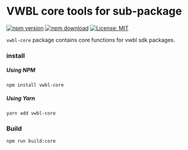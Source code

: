 # VWBL core tools for sub-package

[![npm version](https://badge.fury.io/js/vwbl-core.svg)](https://badge.fury.io/js/vwbl-core) [![npm download](https://img.shields.io/npm/dt/vwbl-core.svg)](https://img.shields.io/npm/dt/vwbl-core.svg) [![License: MIT](https://img.shields.io/badge/License-MIT-yellow.svg)](https://opensource.org/licenses/MIT)

`vwbl-core` package contains core functions for vwbl sdk packages.

### install

##### Using NPM
`npm install vwbl-core`

##### Using Yarn
`yarn add vwbl-core`

### Build

`npm run build:core`
